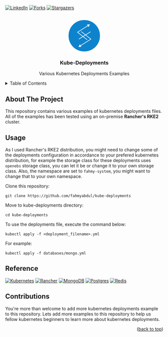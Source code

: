 <a name="readme-top"></a>
[![LinkedIn][linkedin-shield]][linkedin-url] [![Forks][forks-shield]][forks-url] [![Stargazers][stars-shield]][stars-url]
<!-- PROJECT LOGO -->
<br />
<div align="center">
  <a href="https://github.com/github_username/repo_name">
    <img src="https://raw.githubusercontent.com/fahmyabdul/fahmyabdul.github.io/main/assets/img/flg-round.png" alt="Logo" width="100" height="100">
  </a>

<h3 align="center">Kube-Deployments</h3>

  <p align="center">
    Various Kubernetes Deployments Examples
  </p>
</div>


<!-- TABLE OF CONTENTS -->
<details>
  <summary>Table of Contents</summary>
  <ol>
    <li>
      <a href="#about-the-project">About The Project</a>
    </li>
    <li>
      <a href="#usage">Usage</a>
    </li>
    <li>
      <a href="#reference">Reference</a>
    </li>
    <li>
      <a href="#contributions">Contributions</a>
    </li>
  </ol>
</details>

<!-- ABOUT THE PROJECT -->
## About The Project
This repository contains various examples of kubernetes deployments files. All of the examples has been tested using an on-premise **Rancher's RKE2** cluster.

<!-- USAGE -->
## Usage
As I used Rancher's RKE2 distribution, you might need to change some of the deployments configuration in accordance to your prefered kubernetes distribution, for example the storage class for these deployments uses `openebs` storage class, you can let it be or change it to your own storage class. Also, the namespace are set to `fahmy-system`, you might want to change that to your own namespace.

Clone this repository:
    
    git clone https://github.com/fahmyabdul/kube-deployments

Move to kube-deployments directory:

    cd kube-deployments

To use the deployments file, execute the command below:
    
    kubectl apply -f <deployment_filename>.yml
    
For example:

    kubectl apply -f databases/mongo.yml

<!-- REFERENCE -->
## Reference
[![Kubernetes][Kubernetes]][Kubernetes-url] [![Rancher][Rancher]][Rancher-url] [![MongoDB][MongoDB]][MongoDB-url] [![Postgres][Postgres]][Postgres-url] [![Redis][Redis]][Redis-url]

<!-- CONTRIBUTIONS -->
## Contributions
You're more than welcome to add more kubernetes deployments example to this repository. Lets add more examples to this repository to help us fellow kubernetes beginners to learn more about kubernetes deployments.

<p align="right">(<a href="#readme-top">back to top</a>)</p>



<!-- MARKDOWN LINKS & IMAGES -->
<!-- https://www.markdownguide.org/basic-syntax/#reference-style-links -->
[linkedin-shield]: https://img.shields.io/badge/-LinkedIn-black.svg?style=for-the-badge&logo=linkedin&colorB=555
[linkedin-url]: https://linkedin.com/in/fahmyabdul
[forks-shield]: https://img.shields.io/github/forks/fahmyabdul/kube-deployments.svg?style=for-the-badge
[forks-url]: https://github.com/fahmyabdul/kube-deployments/network/members
[stars-shield]: https://img.shields.io/github/stars/fahmyabdul/kube-deployments.svg?style=for-the-badge
[stars-url]: https://github.com/fahmyabdul/kube-deployments/stargazers
[Rancher]: https://img.shields.io/badge/rancher-%230075A8.svg?style=for-the-badge&logo=rancher&logoColor=white
[Rancher-url]: https://www.rancher.com/
[Kubernetes]: https://img.shields.io/badge/kubernetes-%23326ce5.svg?style=for-the-badge&logo=kubernetes&logoColor=white
[Kubernetes-url]: https://kubernetes.io/
[MongoDB]: https://img.shields.io/badge/MongoDB-%234ea94b.svg?style=for-the-badge&logo=mongodb&logoColor=white
[MongoDB-url]: https://www.mongodb.com/
[Postgres]: https://img.shields.io/badge/postgres-%23316192.svg?style=for-the-badge&logo=postgresql&logoColor=white
[Postgres-url]: https://www.postgresql.org/
[Redis]: https://img.shields.io/badge/redis-%23DD0031.svg?style=for-the-badge&logo=redis&logoColor=white
[Redis-url]: https://redis.io/
[Kafka]: https://img.shields.io/badge/Apache%20Kafka-000?style=for-the-badge&logo=apachekafka
[Kafka-url]: https://kafka.apache.org/
